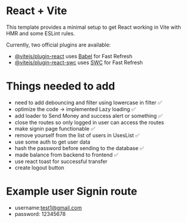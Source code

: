 # React + Vite

This template provides a minimal setup to get React working in Vite with HMR and some ESLint rules.

Currently, two official plugins are available:

- [@vitejs/plugin-react](https://github.com/vitejs/vite-plugin-react/blob/main/packages/plugin-react/README.md) uses [Babel](https://babeljs.io/) for Fast Refresh
- [@vitejs/plugin-react-swc](https://github.com/vitejs/vite-plugin-react-swc) uses [SWC](https://swc.rs/) for Fast Refresh


# Things needed to add 
- need to add debouncing and filter using lowercase in filter ✅
- optimize the code -> implemented Lazy loading ✅
- add loader to Send Money and success alert or something ✅
- close the routes so only logged in user can access the routes
- make signin page functionable ✅
- remove yourself from the list of users in UsesList ✅
- use some auth to get user data 
- hash the password before sending to the database ✅
- made balance from backend to frontend  ✅
- use react toast for successful transfer
- create logout button

# Example user Signin route 
- username:test1@gmail.com 
- password: 12345678